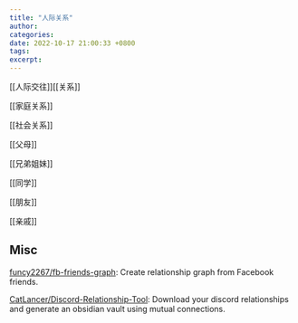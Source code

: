 ```yaml
---
title: "人际关系"
author: 
categories: 
date: 2022-10-17 21:00:33 +0800
tags: 
excerpt: 
---
```


[[人际交往]][[关系]]

[[家庭关系]]

[[社会关系]]

[[父母]]

[[兄弟姐妹]]

[[同学]]

[[朋友]]

[[亲戚]]





## Misc

[funcy2267/fb-friends-graph](https://github.com/funcy2267/fb-friends-graph): Create relationship graph from Facebook friends.

[CatLancer/Discord-Relationship-Tool](https://github.com/CatLancer/Discord-Relationship-Tool): Download your discord relationships and generate an obsidian vault using mutual connections.



